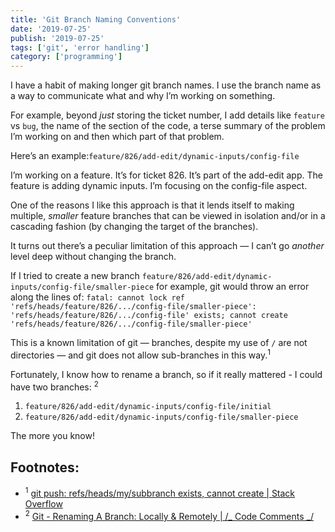 ```yaml
---
title: 'Git Branch Naming Conventions'
date: '2019-07-25'
publish: '2019-07-25'
tags: ['git', 'error handling']
category: ['programming']
---
```


I have a habit of making longer git branch names. I use the branch name as a way to communicate what and why I’m working on something.

For example, beyond _just_ storing the ticket number, I add details like `feature` vs `bug`, the name of the section of the code, a terse summary of the problem I’m working on and then which part of that problem.

Here’s an example:`feature/826/add-edit/dynamic-inputs/config-file`

I’m working on a feature. It’s for ticket 826. It’s part of the add-edit app. The feature is adding dynamic inputs. I’m focusing on the config-file aspect.

One of the reasons I like this approach is that it lends itself to making multiple, _smaller_ feature branches that can be viewed in isolation and/or in a cascading fashion (by changing the target of the branches).

It turns out there’s a peculiar limitation of this approach — I can’t go _another_ level deep without changing the branch.

If I tried to create a new branch `feature/826/add-edit/dynamic-inputs/config-file/smaller-piece` for example, git would throw an error along the lines of: `fatal: cannot lock ref 'refs/heads/feature/826/.../config-file/smaller-piece': 'refs/heads/feature/826/.../config-file' exists; cannot create 'refs/heads/feature/826/.../config-file/smaller-piece'`

This is a known limitation of git — branches, despite my use of `/` are not directories — and git does not allow sub-branches in this way.<sup>1</sup>

Fortunately, I know how to rename a branch, so if it really mattered - I could have two branches: <sup>2</sup>

1. `feature/826/add-edit/dynamic-inputs/config-file/initial`
2. `feature/826/add-edit/dynamic-inputs/config-file/smaller-piece`

The more you know!

## Footnotes:

-   <sup>1</sup> [git push: refs/heads/my/subbranch exists, cannot create | Stack Overflow](https://stackoverflow.com/a/22630664/9888057)
-   <sup>2</sup> [Git - Renaming A Branch: Locally & Remotely | /_ Code Comments _/](https://www.stephencharlesweiss.com/2019-04-30/git-rename-branch-locally-and-remotely/)
